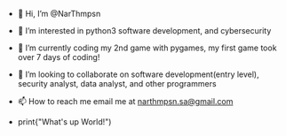 - 👋 Hi, I’m @NarThmpsn
- 👀 I’m interested in python3 software development, and cybersecurity
- 🌱 I’m currently coding my 2nd game with pygames, my first game took over 7 days of coding!
- 💞️ I’m looking to collaborate on software development(entry level), security analyst, data analyst, and other programmers
- 📫 How to reach me email me at narthmpsn.sa@gmail.com

- print{"What's up World!")
